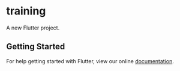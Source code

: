 # training

A new Flutter project.

## Getting Started

For help getting started with Flutter, view our online
[documentation](https://flutter.io/).
